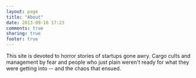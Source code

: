 ```yaml
---
layout: page
title: "About"
date: 2013-09-16 17:23
comments: true
sharing: true
footer: true
---
```

This site is devoted to horror stories of startups gone awry.  Cargo cults and
management by fear and people who just plain weren't ready for what they were
getting into -- and the chaos that ensued.
